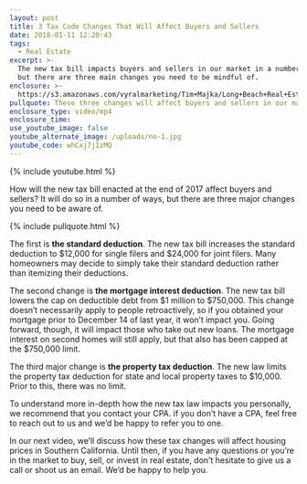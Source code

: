 ```yaml
---
layout: post
title: 3 Tax Code Changes That Will Affect Buyers and Sellers
date: 2018-01-11 12:20:43
tags:
  - Real Estate
excerpt: >-
  The new tax bill impacts buyers and sellers in our market in a number of ways,
  but there are three main changes you need to be mindful of.
enclosure: >-
  https://s3.amazonaws.com/vyralmarketing/Tim+Majka/Long+Beach+Real+Estate+Agent-+3+Tax+Code+Changes+That+Will+Affect+Buyers+and+Sellers.mp4
pullquote: These three changes will affect buyers and sellers in our market.
enclosure_type: video/mp4
enclosure_time:
use_youtube_image: false
youtube_alternate_image: /uploads/no-1.jpg
youtube_code: whCxj7jIzMQ
---
```



{% include youtube.html %}

How will the new tax bill enacted at the end of 2017 affect buyers and sellers? It will do so in a number of ways, but there are three major changes you need to be aware of.

{% include pullquote.html %}

The first is **the standard deduction**. The new tax bill increases the standard deduction to $12,000 for single filers and $24,000 for joint filers. Many homeowners may decide to simply take their standard deduction rather than itemizing their deductions.

The second change is **the mortgage interest deduction**. The new tax bill lowers the cap on deductible debt from $1 million to $750,000. This change doesn’t necessarily apply to people retroactively, so if you obtained your mortgage prior to December 14 of last year, it won’t impact you. Going forward, though, it will impact those who take out new loans. The mortgage interest on second homes will still apply, but that also has been capped at the $750,000 limit.

The third major change is **the property tax deduction**. The new law limits the property tax deduction for state and local property taxes to $10,000. Prior to this, there was no limit.

To understand more in-depth how the new tax law impacts you personally, we recommend that you contact your CPA. if you don’t have a CPA, feel free to reach out to us and we’d be happy to refer you to one.

In our next video, we’ll discuss how these tax changes will affect housing prices in Southern California. Until then, if you have any questions or you’re in the market to buy, sell, or invest in real estate, don’t hesitate to give us a call or shoot us an email. We’d be happy to help you.